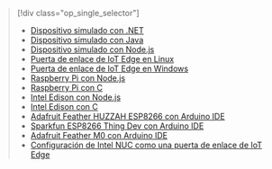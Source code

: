> [!div class="op_single_selector"]
> * [Dispositivo simulado con .NET](../articles/iot-hub/iot-hub-csharp-csharp-getstarted.md)
> * [Dispositivo simulado con Java](../articles/iot-hub/iot-hub-java-java-getstarted.md)
> * [Dispositivo simulado con Node.js](../articles/iot-hub/iot-hub-node-node-getstarted.md)
> * [Puerta de enlace de IoT Edge en Linux](../articles/iot-hub/iot-hub-linux-gateway-sdk-get-started.md)
> * [Puerta de enlace de IoT Edge en Windows](../articles/iot-hub/iot-hub-windows-gateway-sdk-get-started.md)
> * [Raspberry Pi con Node.js](../articles/iot-hub/iot-hub-raspberry-pi-kit-node-get-started.md)
> * [Raspberry Pi con C](../articles/iot-hub/iot-hub-raspberry-pi-kit-c-get-started.md)
> * [Intel Edison con Node.js](../articles/iot-hub/iot-hub-intel-edison-kit-node-get-started.md)
> * [Intel Edison con C](../articles/iot-hub/iot-hub-intel-edison-kit-c-get-started.md)
> * [Adafruit Feather HUZZAH ESP8266 con Arduino IDE](../articles/iot-hub/iot-hub-arduino-huzzah-esp8266-get-started.md)
> * [Sparkfun ESP8266 Thing Dev con Arduino IDE](../articles/iot-hub/iot-hub-sparkfun-esp8266-thing-dev-get-started.md)
> * [Adafruit Feather M0 con Arduino IDE](../articles/iot-hub/iot-hub-adafruit-feather-m0-wifi-kit-arduino-get-started.md)
> * [Configuración de Intel NUC como una puerta de enlace de IoT Edge](../articles/iot-hub/iot-hub-gateway-kit-c-lesson1-set-up-nuc.md)